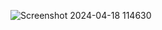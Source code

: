 ![Screenshot 2024-04-18 114630](https://github.com/mohitsemwal/web_template_1/assets/157557427/b65ea2f8-23d7-4602-a68d-97130bafc519)
